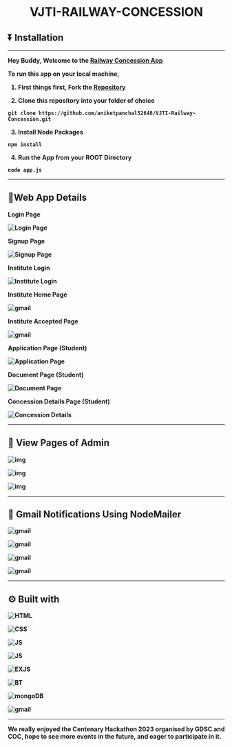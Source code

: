 # <p align="center"> <strong>VJTI-RAILWAY-CONCESSION<strong>

## <strong> **⏬ Installation**
---

Hey Buddy, Welcome to the 
[Railway Concession App](https://github.com/aniketpanchal52648/VJTI-Railway-Concession)


To run this app on your local machine, 

1. First things first, Fork the [Repository](https://github.com/aniketpanchal52648/VJTI-Railway-Concession)

2. Clone this repository into your folder of choice

`git clone https://github.com/aniketpanchal52648/VJTI-Railway-Concession.git`

3. Install Node Packages

`npm install`

4. Run the App from your ROOT Directory

`node app.js`

----

## <strong> **🚆Web App Details**

Login Page

![Login Page](appImage/loginPage.png)

Signup Page

![Signup Page](appImage/signUpPage.png)

Institute Login

![Institute Login](appImage/instPage.png)

Institute Home Page

![gmail](appImage/kakaLogin.png)

Institute Accepted Page

![gmail](appImage/kakaAc.png)

Application Page (Student)

![Application Page](appImage/basicPage.png)

Document Page (Student)

![Document Page](appImage/applicationPage.png)

Concession Details Page (Student)

![Concession Details](appImage/concessionPage.png)

--- 


## <strong> **📃 View Pages of Admin**

![img](appImage/viewBasic.png)

![img](appImage/viewDoc.png)

![img](appImage/viewBut.png)

---

## <strong> **📧 Gmail Notifications Using NodeMailer**


![gmail](appImage/reqSuc.png)

![gmail](appImage/reqAcc.png)

![gmail](appImage/reqApp.png)

![gmail](appImage/reqRev.png)




---
## <strong> **⚙ Built with**

![HTML](https://img.shields.io/badge/HTML5-E34F26?style=for-the-badge&logo=html5&logoColor=white)

![CSS](https://img.shields.io/badge/CSS3-1572B6?style=for-the-badge&logo=css3&logoColor=white)

![JS](https://img.shields.io/badge/JavaScript-F7DF1E?style=for-the-badge&logo=javascript&logoColor=black)

![JS](https://img.shields.io/badge/Node.js-43853D?style=for-the-badge&logo=node.js&logoColor=white)

![EXJS](https://img.shields.io/badge/Express.js-404D59?style=for-the-badge)

![BT](https://img.shields.io/badge/Bootstrap-563D7C?style=for-the-badge&logo=bootstrap&logoColor=white)

![mongoDB](https://img.shields.io/badge/MongoDB-4EA94B?style=for-the-badge&logo=mongodb&logoColor=white)

![gmail](https://img.shields.io/badge/Gmail-D14836?style=for-the-badge&logo=gmail&logoColor=white)

---

**We really enjoyed the Centenary Hackathon 2023 organised by GDSC and COC, hope to see more events in the future, and eager to participate in it.**











